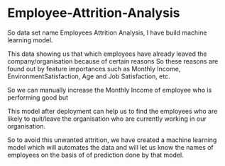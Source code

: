 # Employee-Attrition-Analysis
So data set name Employees Attrition Analysis, I have build machine learning model.

This data showing us that which employees have already leaved the company/organisation because of certain reasons So these reasons are found out by feature importances such as Monthly Income, EnvironmentSatisfaction, Age and Job Satisfaction, etc.

So we can manually increase the Monthly Income of employee who is performing good but

This model after deployment can help us to find the employees who are likely to quit/leave the organisation who are currently working in our organisation.

So to avoid this unwanted attrition, we have created a machine learning model which will automates the data and will let us know the names of employees on the basis of of prediction done by that model.

